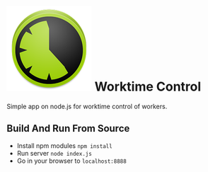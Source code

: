 ![worktime-control](https://raw.githubusercontent.com/wishmaster2016/worktime-control/master/public/images/worktime-control.png)
Worktime Control
================
Simple app on node.js for worktime control of workers.

## Build And Run From Source
  * Install npm modules `npm install`
  * Run server `node index.js`
  * Go in your browser to `localhost:8888`